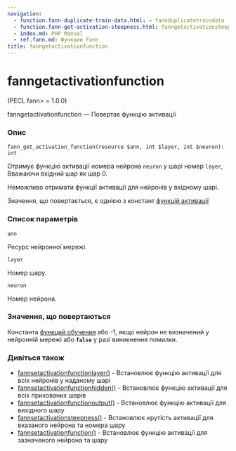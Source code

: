 ```yaml
---
navigation:
  - function.fann-duplicate-train-data.html: « fannduplicatetraindata
  - function.fann-get-activation-steepness.html: fanngetactivationsteepness »
  - index.md: PHP Manual
  - ref.fann.md: Функции Fann
title: fanngetactivationfunction
---
```

# fanngetactivationfunction

(PECL fann> = 1.0.0)

fanngetactivationfunction — Повертає функцію активації

### Опис

```methodsynopsis
fann_get_activation_function(resource $ann, int $layer, int $neuron): int
```

Отримує функцію активації номера нейрона `neuron` у шарі номер `layer`, Вважаючи вхідний шар як шар 0.

Неможливо отримати функції активації для нейронів у вхідному шарі.

Значення, що повертається, є однією з констант [функцій активації](fann.constants.html#constants.fann-activation-funcs)

### Список параметрів

`ann`

Ресурс нейронної мережі.

`layer`

Номер шару.

`neuron`

Номер нейрона.

### Значення, що повертаються

Константа [функций обучения](fann.constants.html#constants.fann-train) або -1, якщо нейрон не визначений у нейронній мережі або **`false`** у разі виникнення помилки.

### Дивіться також

-   [fannsetactivationfunctionlayer()](function.fann-set-activation-function-layer.html) - Встановлює функцію активації для всіх нейронів у наданому шарі
-   [fannsetactivationfunctionhidden()](function.fann-set-activation-function-hidden.html) - Встановлює функцію активації для всіх прихованих шарів
-   [fannsetactivationfunctionoutput()](function.fann-set-activation-function-output.html) - Встановлює функцію активації для вихідного шару
-   [fannsetactivationsteepness()](function.fann-set-activation-steepness.html) - Встановлює крутість активації для вказаного нейрона та номера шару
-   [fannsetactivationfunction()](function.fann-set-activation-function.html) - Встановлює функцію активації для зазначеного нейрона та шару
